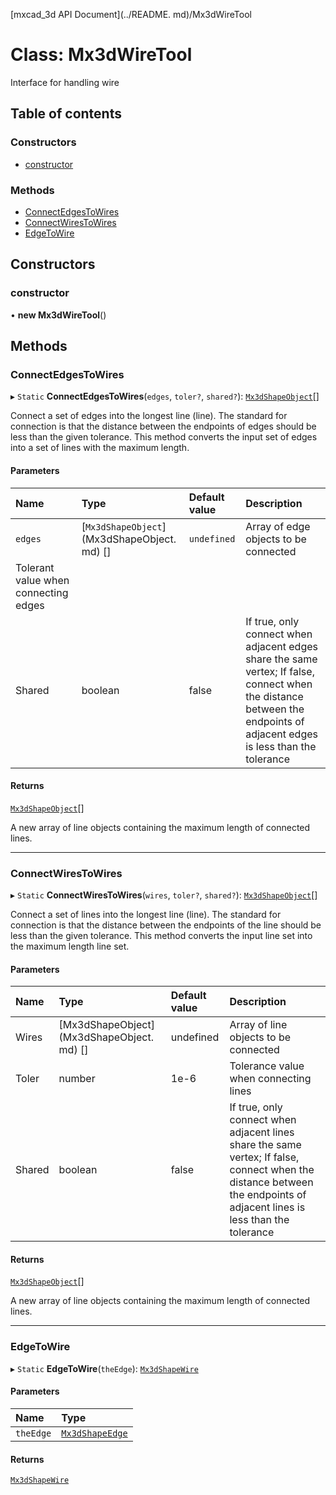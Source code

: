 [mxcad_3d API Document](../README. md)/Mx3dWireTool

# Class: Mx3dWireTool

Interface for handling wire

## Table of contents

### Constructors

- [constructor](Mx3dWireTool.md#constructor)

### Methods

- [ConnectEdgesToWires](Mx3dWireTool.md#connectedgestowires)
- [ConnectWiresToWires](Mx3dWireTool.md#connectwirestowires)
- [EdgeToWire](Mx3dWireTool.md#edgetowire)

## Constructors

### constructor

• **new Mx3dWireTool**()

## Methods

### ConnectEdgesToWires

▸ `Static` **ConnectEdgesToWires**(`edges`, `toler?`, `shared?`): [`Mx3dShapeObject`](Mx3dShapeObject.md)[]

Connect a set of edges into the longest line (line). The standard for connection is that the distance between the endpoints of edges should be less than the given tolerance.
This method converts the input set of edges into a set of lines with the maximum length.

#### Parameters

| Name | Type | Default value | Description |
| :------ | :------ | :------ | :------ |
|` edges ` | [` Mx3dShapeObject `] (Mx3dShapeObject. md) [] | ` undefined ` | Array of edge objects to be connected|
|Tolerant value when connecting edges|
|Shared | boolean | false | If true, only connect when adjacent edges share the same vertex; If false, connect when the distance between the endpoints of adjacent edges is less than the tolerance|

#### Returns

[`Mx3dShapeObject`](Mx3dShapeObject.md)[]

A new array of line objects containing the maximum length of connected lines.

___

### ConnectWiresToWires

▸ `Static` **ConnectWiresToWires**(`wires`, `toler?`, `shared?`): [`Mx3dShapeObject`](Mx3dShapeObject.md)[]

Connect a set of lines into the longest line (line). The standard for connection is that the distance between the endpoints of the line should be less than the given tolerance.
This method converts the input line set into the maximum length line set.

#### Parameters

| Name | Type | Default value | Description |
| :------ | :------ | :------ | :------ |
|Wires | [Mx3dShapeObject] (Mx3dShapeObject. md) [] | undefined | Array of line objects to be connected|
|Toler | number | 1e-6 | Tolerance value when connecting lines|
|Shared | boolean | false | If true, only connect when adjacent lines share the same vertex; If false, connect when the distance between the endpoints of adjacent lines is less than the tolerance|

#### Returns

[`Mx3dShapeObject`](Mx3dShapeObject.md)[]

A new array of line objects containing the maximum length of connected lines.

___

### EdgeToWire

▸ `Static` **EdgeToWire**(`theEdge`): [`Mx3dShapeWire`](Mx3dShapeWire.md)

#### Parameters

| Name | Type |
| :------ | :------ |
| `theEdge` | [`Mx3dShapeEdge`](Mx3dShapeEdge.md) |

#### Returns

[`Mx3dShapeWire`](Mx3dShapeWire.md)
